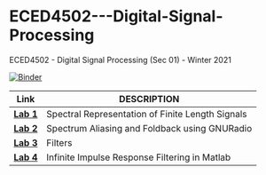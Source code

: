 # ECED4502---Digital-Signal-Processing
ECED4502 - Digital Signal Processing (Sec 01) - Winter 2021

[![Binder](https://mybinder.org/badge_logo.svg)](https://mybinder.org/v2/gh/patel999jay/ECED4502---Digital-Signal-Processing/main)

| Link | DESCRIPTION |
| ------ | ------ |
| **[Lab 1](https://github.com/patel999jay/ECED4502---Digital-Signal-Processing/tree/main/Lab%201)**  | Spectral Representation of Finite Length Signals |
| **[Lab 2](https://github.com/patel999jay/ECED4502---Digital-Signal-Processing/tree/main/Lab%202)**  | Spectrum Aliasing and Foldback using GNURadio |
| **[Lab 3](https://github.com/patel999jay/ECED4502---Digital-Signal-Processing/tree/main/Lab%203)**  | Filters |
| **[Lab 4](https://github.com/patel999jay/ECED4502---Digital-Signal-Processing/tree/main/Lab%204)**  | Infinite Impulse Response Filtering in Matlab |
